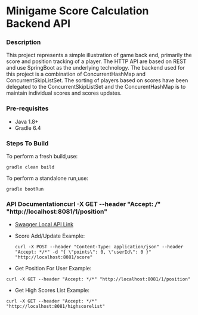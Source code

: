 # Minigame Score Calculation Backend API

### Description

This project represents a simple illustration of game back end, primarily the score and position tracking of a player.
The HTTP API are based on REST and use SpringBoot as the underlying technology. The backend used
for this project is a combination of ConcurrentHashMap and ConcurrentSkipListSet. The sorting of players
based on scores have been delegated to the ConcurrentSkipListSet and the ConcurentHashMap is to maintain individual 
scores and scores updates.

### Pre-requisites

* Java 1.8+
* Gradle 6.4

### Steps To Build
To perform a fresh build,use:

`gradle clean build`

To perform a standalone run,use:

`gradle bootRun`

### API Documentationcurl -X GET --header "Accept: */*" "http://localhost:8081/1/position"

* [Swagger Local API Link](http://localhost:8081/swagger-ui.html)

* Score Add/Update Example:
  
  `curl -X POST --header "Content-Type: application/json" --header "Accept: */*" -d "{
     \"points\": 0,
     \"userId\": 0
   }" "http://localhost:8081/score"`

* Get Position For User Example:

`curl -X GET --header "Accept: */*" "http://localhost:8081/1/position"`

* Get High Scores List Example:

`curl -X GET --header "Accept: */*" "http://localhost:8081/highscorelist"`